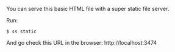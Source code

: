 You can serve this basic HTML file with a super static file server.

Run:

    $ ss static

And go check this URL in the browser: http://localhost:3474
